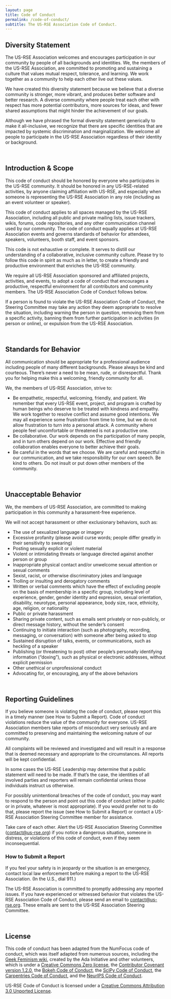 ```yaml
---
layout: page
title: Code of Conduct
permalink: /code-of-conduct/
subtitle: The US-RSE Association Code of Conduct.
---
```


## Diversity Statement
The US-RSE Association welcomes and encourages participation in our community by people of all backgrounds and identities. We, the members
of the US-RSE Association, are committed to promoting and sustaining a culture that values mutual respect, tolerance, and learning. We work together as a community to help each other live out these values.

We have created this diversity statement because we believe that a diverse community is stronger, more vibrant, and produces better
software and better research. A diverse community where people treat each other with respect has more potential contributors,
more sources for ideas, and fewer shared assumptions that might hinder the achievement of our goals.

Although we have phrased the formal diversity statement generically to make it all-inclusive, we recognize that there are specific
identities that are impacted by systemic discrimination and marginalization. We welcome all people to participate in the US-RSE
Association regardless of their identity or background.

<br>

## Introduction & Scope

This code of conduct should be honored by everyone who participates in the US-RSE community. It should be honored in any US-RSE-related
activities, by anyone claiming affiliation with US-RSE, and especially when someone is representing the US-RSE Association in any role (including as an event volunteer or speaker).

This code of conduct applies to all spaces managed by the US-RSE Association, including all public and private mailing lists, issue
trackers, wikis, forums, code repositories, and any other communication channel used by our community. The code of conduct equally
applies at US-RSE Association events and governs standards of behavior for attendees, speakers, volunteers, booth staff, and event
sponsors.

This code is not exhaustive or complete. It serves to distill our understanding of a collaborative, inclusive community culture. Please
try to follow this code in spirit as much as in letter, to create a friendly and productive environment that enriches the US-RSE
community.

We require all US-RSE Association sponsored and affiliated projects, activities, and events, to adopt a code of conduct that encourages a productive, respectful environment for all contributors and community members. The US-RSE Association Code of Conduct follows below.

If a person is found to violate the US-RSE Association Code of Conduct, the Steering Committee may take any action they deem appropriate
to resolve the situation, including warning the person in question, removing them from a specific activity, banning them from further
participation in activities (in person or online), or expulsion from the US-RSE Association.

<br>

## Standards for Behavior

All communication should be appropriate for a professional audience including people of many different backgrounds. Please always be
kind and courteous. There’s never a need to be mean, rude, or disrespectful. Thank you for helping make this a welcoming, friendly
community for all.

We, the members of US-RSE Association, strive to:

* Be empathetic, respectful, welcoming, friendly, and patient. We remember that every US-RSE event, project, and program is crafted by
human beings who deserve to be treated with kindness and empathy. We work together to resolve conflict and assume good intentions. We
may all experience some frustration from time to time, but we do not allow frustration to turn into a personal attack. A community where
people feel uncomfortable or threatened is not a productive one.  
* Be collaborative. Our work depends on the participation of many people, and in turn others depend on our work. Effective and friendly collaboration enables everyone to better achieve their goals.  
* Be careful in the words that we choose. We are careful and respectful in our communication, and we take responsibility for our own speech. Be kind to others. Do not insult or put down other members of the community.

<br>

## Unacceptable Behavior
We, the members of US-RSE Association, are committed to making participation in this community a harassment-free experience.

We will not accept harassment or other exclusionary behaviors, such as:
* The use of sexualized language or imagery  
* Excessive profanity (please avoid curse words; people differ greatly in their sensitivity to swearing)  
* Posting sexually explicit or violent material
* Violent or intimidating threats or language directed against another person or group
* Inappropriate physical contact and/or unwelcome sexual attention or sexual comments
* Sexist, racist, or otherwise discriminatory jokes and language
* Trolling or insulting and derogatory comments
* Written or verbal comments which have the effect of excluding people on the basis of membership in a specific group, including level
of experience, gender, gender identity and expression, sexual orientation, disability, neurotype, personal appearance, body size, race,
ethnicity, age, religion, or nationality
* Public or private harassment
* Sharing private content, such as emails sent privately or non-publicly, or direct message history, without the sender’s consent
* Continuing to initiate interaction (such as photography, recording, messaging, or conversation) with someone after being asked to stop
* Sustained disruption of talks, events, or communications, such as heckling of a speaker
* Publishing (or threatening to post) other people’s personally identifying information (“doxing”), such as physical or electronic
addresses, without explicit permission
* Other unethical or unprofessional conduct
* Advocating for, or encouraging, any of the above behaviors

<br>

## Reporting Guidelines
If you believe someone is violating the code of conduct, please report this in a timely manner (see How to Submit a Report). Code of
conduct violations reduce the value of the community for everyone. US-RSE Association members take reports of misconduct very seriously
and are committed to preserving and maintaining the welcoming nature of our community.

All complaints will be reviewed and investigated and will result in a response that is deemed necessary and appropriate to the
circumstances. All reports will be kept confidential.

In some cases the US-RSE Leadership may determine that a public statement will need to be made. If that’s the case, the identities of
all involved parties and reporters will remain confidential unless those individuals instruct us otherwise.

For possibly unintentional breaches of the code of conduct, you may want to respond to the person and point out this code of conduct 
(either in public or in private, whatever is most appropriate). If you would prefer not to do that, please report the issue (see How to 
Submit a Report) or contact a US-RSE Association Steering Committee member for assistance.

Take care of each other. Alert the US-RSE Association Steering Committee (contact@us-rse.org) if you notice a dangerous situation, 
someone in distress, or violations of this code of conduct, even if they seem inconsequential.

### How to Submit a Report
If you feel your safety is in jeopardy or the situation is an emergency, contact local law enforcement before making a report to the US-RSE Association. (In the U.S., dial 911.)

The US-RSE Association is committed to promptly addressing any reported issues. If you have experienced or witnessed behavior that violates the US-RSE Association Code of Conduct, please send an email to contact@us-rse.org. These emails are sent to the US-RSE Association Steering Committee.

<br>

## License
This code of conduct has been adapted from the NumFocus code of conduct, which was itself adapted from numerous sources, including the
[Geek Feminism wiki](http://geekfeminism.wikia.com/wiki/Conference_anti-harassment/Policy), created by the Ada Initiative and other volunteers, 
which is under a [Creative Commons Zero license](https://creativecommons.org/share-your-work/public-domain/cc0/), 
the [Contributor Covenant version 1.2.0](http://contributor-covenant.org/version/1/2/0/), 
the [Bokeh Code of Conduct](https://github.com/bokeh/bokeh/blob/master/CODE_OF_CONDUCT.md), 
the [SciPy Code of Conduct](https://github.com/jupyter/governance/blob/master/conduct/enforcement.md),
the [Carpentries Code of Conduct](https://docs.carpentries.org/topic_folders/policies/code-of-conduct.html#enforcement-manual),
and the [NeurIPS Code of Conduct](https://nips.cc/public/CodeOfConduct).

US-RSE Code of Conduct is licensed under a [Creative Commons Attribution 3.0 Unported License](https://creativecommons.org/licenses/by/3.0/).

